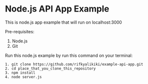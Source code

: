 Node.js API App Example
==========================

This is node.js app example that will run on localhost:3000

Pre-requisites:
1. Node.js
2. Git

Run this node.js example by run this command on your terminal:
```
1. git clone https://github.com/rifkyalikiki/example-api-app.git
2. cd place_that_you_clone_this_repository
3. npm install
4. node server.js
```

